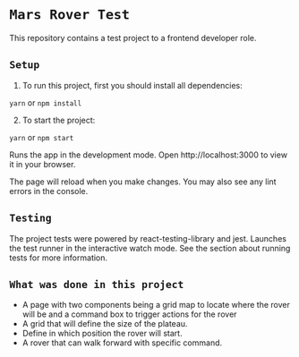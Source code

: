 
# `Mars Rover Test`
This repository contains a test project to a frontend developer role.

## `Setup`
1. To run this project, first you should install all dependencies:

`yarn` or `npm install`

2. To start the project:

`yarn` or `npm start`

Runs the app in the development mode.
Open http://localhost:3000 to view it in your browser.

The page will reload when you make changes.
You may also see any lint errors in the console.

## `Testing`
The project tests were powered by react-testing-library and jest.
Launches the test runner in the interactive watch mode.
See the section about running tests for more information.

## `What was done in this project`
- A page with two components being a grid map to locate where the rover will be and a command box to trigger actions for the rover
- A grid that will define the size of the plateau.
- Define in which position the rover will start.
- A rover that can walk forward with specific command.

